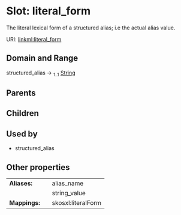 
# Slot: literal_form


The literal lexical form of a structured alias; i.e the actual alias value.

URI: [linkml:literal_form](https://w3id.org/linkml/literal_form)


## Domain and Range

structured_alias &#8594;  <sub>1..1</sub> [String](types/String.md)

## Parents


## Children


## Used by

 * structured_alias

## Other properties

|  |  |  |
| --- | --- | --- |
| **Aliases:** | | alias_name |
|  | | string_value |
| **Mappings:** | | skosxl:literalForm |

